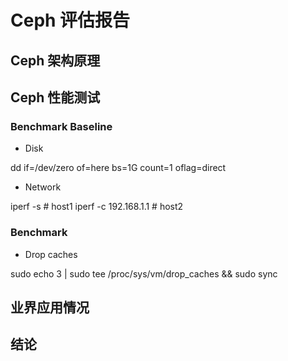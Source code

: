# Ceph 评估报告

## Ceph 架构原理

## Ceph 性能测试

### Benchmark Baseline

- Disk

dd if=/dev/zero of=here bs=1G count=1 oflag=direct

- Network

iperf -s               # host1
iperf -c 192.168.1.1   # host2

### Benchmark

- Drop caches

sudo echo 3 | sudo tee /proc/sys/vm/drop_caches && sudo sync

## 业界应用情况

## 结论
